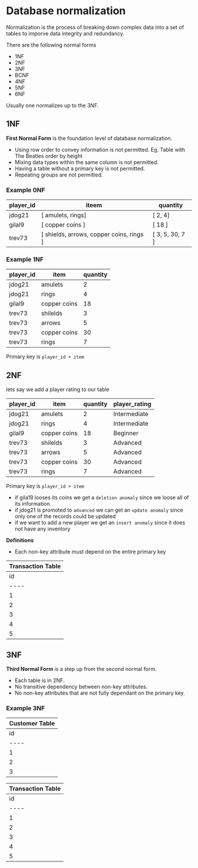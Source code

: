# Database normalization

Normalization is the process of breaking down complex data into a set of tables to imporve data integrity and redundancy.

There are the following normal forms

- 1NF
- 2NF
- 3NF
- BCNF
- 4NF
- 5NF
- 6NF

Usually one normalizes up to the 3NF.

## 1NF

**First Normal Form** is the foundation level of database normalization.

- Using row order to convey information is not permitted. Eg. Table with The Beatles order by height
- Mixing data types within the same column is not permitted.
- Having a table without a primary key is not permitted.
- Repeating groups are not permitted.

### Example 0NF

| player_id  | iteem                                    | quantity        | 
|------------|------------------------------------------|-----------------|
| jdog21     | [ amulets, rings]                        | [ 2, 4]         |
| gilal9     | [ copper coins ]                         | [ 18 ]          |
| trev73     | [ shields, arrows, copper coins, rings ] | [ 3, 5, 30, 7 ] |


### Example 1NF

| player_id  | item         | quantity |
|------------|--------------|----------|
| jdog21     | amulets      |      2   |
| jdog21     | rings        |      4   |
| gilal9     | copper coins |     18   |
| trev73     | shilelds     |      3   |
| trev73     | arrows       |      5   |
| trev73     | copper coins |     30   |
| trev73     | rings        |      7   |

Primary key is `player_id + item`

## 2NF

lets say we add a player rating to our table

| player_id  | item         | quantity | player_rating |
|------------|--------------|----------|---------------|
| jdog21     | amulets      |      2   | Intermediate  |
| jdog21     | rings        |      4   | Intermediate  |
| gilal9     | copper coins |     18   | Beginner      |
| trev73     | shilelds     |      3   | Advanced      |
| trev73     | arrows       |      5   | Advanced      |
| trev73     | copper coins |     30   | Advanced      |
| trev73     | rings        |      7   | Advanced      |

Primary key is `player_id + item`

- if gila19 looses its coins we get a `deletion anomaly` since we loose all of its information.
- if jdog21 is promoted to `advanced` we can get an `update anomaly` since only one of the records could be updated
- if we want to add a new player we get an `insert anomaly` since it does not have any inventory

**Definitions**

- Each non-key attribute must depend on the entire primary key

|               Transaction Table                                       |
|-----------------------------------------------------------------------|
| id | customer_id | transaction_date | transaction_amount | product    |
|----|-------------|------------------|--------------------|------------|
| 1  | 1           | 2022-01-01       | 100.00             | Apple      |
| 2  | 1           | 2022-01-02       | 200.00             | Banana     |
| 3  | 1           | 2022-01-02       | 200.00             | Orange     |
| 4  | 2           | 2022-01-15       | 150.00             | Aple       |
| 5  | 3           | 2022-02-02       | 783.00             | Banana     |


## 3NF

**Third Normal Form** is a step up from the second normal form.

- Each table is in 2NF.
- No transitive dependency between non-key attributes.
- No non-key attributes that are not fully dependant on the primary key.

### Example 3NF

|               Customer Table          |
|---------------------------------------|
| id | first name | last name | email   |
|----|------------|-----------|---------|
| 1  | John       | Smith     | jsmith  |
| 2  | Alex       | Doe       | adoe    |
| 3  | Maria      | Doe       | mdoe    |

|               Transaction Table                                       |
|-----------------------------------------------------------------------|
| id | customer_id | transaction_date | transaction_amount | product    |
|----|-------------|------------------|--------------------|------------|
| 1  | 1           | 2022-01-01       | 100.00             | Apple      |
| 2  | 1           | 2022-01-02       | 200.00             | Banana     |
| 3  | 1           | 2022-01-02       | 200.00             | Orange     |
| 4  | 2           | 2022-01-15       | 150.00             | Aple       |
| 5  | 3           | 2022-02-02       | 783.00             | Banana     |

